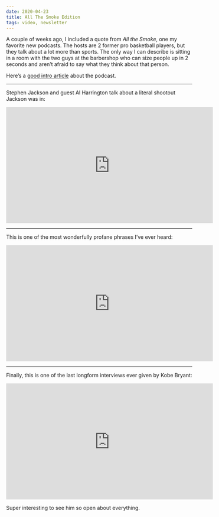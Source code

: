 ```yaml
---
date: 2020-04-23
title: All The Smoke Edition
tags: video, newsletter
---
```



A couple of weeks ago, I included a quote from _All the Smoke_, one my favorite new podcasts. The hosts are 2 former pro basketball players, but they talk about a lot more than sports. The only way I can describe is sitting in a room with the two guys at the barbershop who can size people up in 2 seconds and aren’t afraid to say what they think about that person.

Here’s a [good intro article](https://slate.com/culture/2020/03/nba-podcast-all-the-smoke-matt-barnes-stephen-jackson.html) about the podcast.

---

Stephen Jackson and guest Al Harrington talk about a literal shootout Jackson was in:


<iframe width="560" height="315" src="https://www.youtube.com/embed/hBcvbEQWFUI" title="YouTube video player" frameborder="0" allow="accelerometer; autoplay; clipboard-write; encrypted-media; gyroscope; picture-in-picture" allowfullscreen></iframe>

---

This is one of the most wonderfully profane phrases I’ve ever heard:

<iframe width="560" height="315" src="https://www.youtube.com/embed/PRaVJK0h6a0?start=2059" title="YouTube video player" frameborder="0" allow="accelerometer; autoplay; clipboard-write; encrypted-media; gyroscope; picture-in-picture" allowfullscreen></iframe>

---

Finally, this is one of the last longform interviews ever given by Kobe Bryant:

<iframe width="560" height="315" src="https://www.youtube.com/embed/3R3KIyEgCgc" title="YouTube video player" frameborder="0" allow="accelerometer; autoplay; clipboard-write; encrypted-media; gyroscope; picture-in-picture" allowfullscreen></iframe>

Super interesting to see him so open about everything.